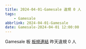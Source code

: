 ```yaml
---
title: 2024-04-01-Gamesale 違規 0 人
tags:
    - Gamesale
abbrlink: 2024-04-01-Gamesale
date: Gamesale-2024-04-01 12:00:00
---
```

Gamesale 板 [板規連結](https://www.ptt.cc/bbs/Gossiping/M.1637425085.A.07D.html)
昨天違規 0 人
